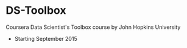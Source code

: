 # DS-Toolbox
Coursera Data Scientist's Toolbox course by John Hopkins University
 - Starting September 2015
